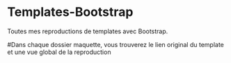 # Templates-Bootstrap
Toutes mes reproductions de templates avec Bootstrap.

#Dans chaque dossier maquette, vous trouverez le lien original du template et une vue global de la reproduction
